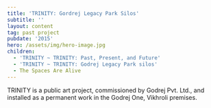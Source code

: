 ```yaml
---
title: 'TRINITY: Gordrej Legacy Park Silos'
subtitle: ''
layout: content
tag: past project
pubdate: '2015'
hero: /assets/img/hero-image.jpg
children:
  - 'TRINITY ~ TRINITY: Past, Present, and Future'
  - 'TRINITY ~ TRINITY: Godrej Legacy Park silos'
  - The Spaces Are Alive
---
```

TRINITY is a public art project, commissioned by Godrej Pvt. Ltd., and installed as a permanent work in the Godrej One, Vikhroli premises.
